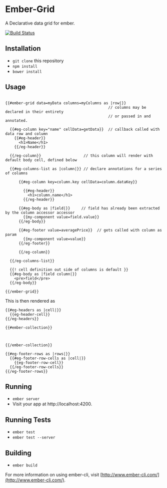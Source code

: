 # Ember-Grid

A Declarative data grid for ember.

[![Build Status](https://travis-ci.org/shaunc/ember-grid.svg?branch=master)](https://travis-ci.org/shaunc/ember-grid)

## Installation

* `git clone` this repository
* `npm install`
* `bower install`

## Usage

```

{{#ember-grid data=myData columns=myColumns as |row|}} 
                                              // columns may be declared in their entirety
                                              // or passed in and annotated.

  {{#eg-column key="name" cellData=getData}}  // callback called with data row and column
    {{#eg-header}}
      <h1>Name</h1>
    {{/eg-header}}

  {{/eg-column}}                   // this column will render with default body cell, defined below

  {{#eg-columns-list as |column|}} // declare annotations for a series of columns
  
	  {{#eg-column key=column.key cellData=column.dataKey}}
	  
	    {{#eg-header}}
	      <h1>column.name</h1>
	    {{/eg-header}}
	  
      {{#eg-body as |field|}}     // field has already been extracted by the column accessor accessor
        {{my-component value=field.value}}
      {{/eg-body}}

      {{#eg-footer value=averagePrice}}  // gets called with column as param
        {{my-component value=value}}
      {{/eg-footer}}

	  {{/eg-column}}

  {{/eg-columns-list}}

  {{! cell definition out side of columns is default }}
  {{#eg-body as |field column|}}
    <pre>field</pre>
  {{/eg-body}}

{{/ember-grid}}
```


This is then rendered as
```
{{#eg-headers as |cell|}}
  {{eg-header-cell}}
{{/eg-headers}}

{{#ember-collection}}
  
	

{{/ember-collection}}

{{#eg-footer-rows as |rows|}}
  {{#eg-footer-row-cells as |cell|}}
    {{eg-footer-row-cell}}
  {{/eg-footer-row-cells}}
{{/eg-footer-rows}}
```



## Running

* `ember server`
* Visit your app at http://localhost:4200.

## Running Tests

* `ember test`
* `ember test --server`

## Building

* `ember build`

For more information on using ember-cli, visit [http://www.ember-cli.com/](http://www.ember-cli.com/).
